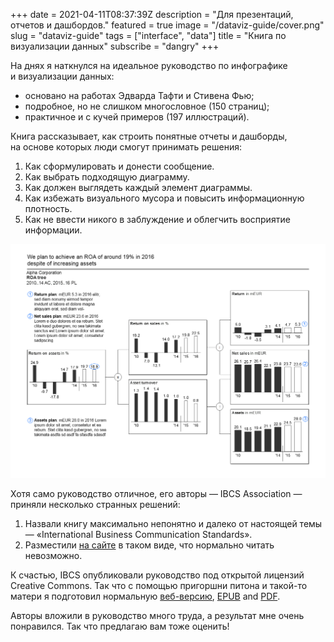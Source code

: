 +++
date = 2021-04-11T08:37:39Z
description = "Для презентаций, отчетов и дашбордов."
featured = true
image = "/dataviz-guide/cover.png"
slug = "dataviz-guide"
tags = ["interface", "data"]
title = "Книга по визуализации данных"
subscribe = "dangry"
+++

На днях я наткнулся на идеальное руководство по инфографике и визуализации данных:

- основано на работах Эдварда Тафти и Стивена Фью;
- подробное, но не слишком многословное (150 страниц);
- практичное и с кучей примеров (197 иллюстраций).

Книга рассказывает, как строить понятные отчеты и дашборды, на основе которых люди смогут принимать решения:

1. Как сформулировать и донести сообщение.
2. Как выбрать подходящую диаграмму.
3. Как должен выглядеть каждый элемент диаграммы.
4. Как избежать визуального мусора и повысить информационную плотность.
5. Как не ввести никого в заблуждение и облегчить восприятие информации.

<p><img alt="Пример отчета из книги" src="dataviz-guide-sample.png" class="img-bordered-thin"></p>

Хотя само руководство отличное, его авторы — IBCS Association — приняли несколько странных решений:

1. Назвали книгу максимально непонятно и далеко от настоящей темы — «International Business Communication Standards».
2. Разместили [на сайте](https://www.ibcs.com/standards/) в таком виде, что нормально читать невозможно.

К счастью, IBCS опубликовали руководство под открытой лицензий Creative Commons. Так что с помощью пригоршни питона и такой-то матери я подготовил нормальную [веб-версию](https://github.com/nalgeon/dataviz), [EPUB](https://github.com/nalgeon/dataviz/releases/download/1.1/data-visualization-guide.epub) and [PDF](https://github.com/nalgeon/dataviz/releases/download/1.1/data-visualization-guide.pdf).

Авторы вложили в руководство много труда, а результат мне очень понравился. Так что предлагаю вам тоже оценить!
